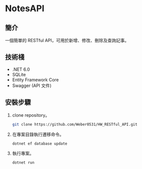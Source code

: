 # NotesAPI

## 簡介
一個簡單的 RESTful API，可用於新增、修改、刪除及查詢記事。

## 技術棧
- .NET 6.0
- SQLite
- Entity Framework Core
- Swagger (API 文件)

## 安裝步驟
1. clone repository。
   ```bash
   git clone https://github.com/Weber0531/HW_RESTful_API.git
   
2. 在專案目錄執行遷移命令。
   ```bash
   dotnet ef database update

3. 執行專案。
   ```bash
   dotnet run
